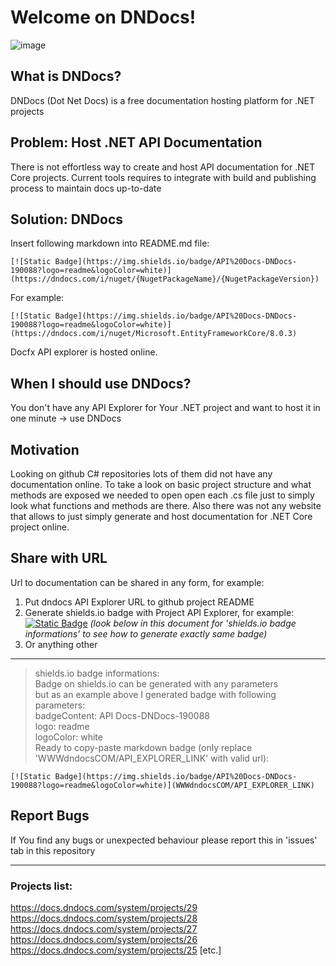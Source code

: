 # Welcome on DNDocs!
![image](https://github.com/NeuroXiq/DNDocs/assets/19374897/4a4f0d7b-4903-4b92-b82b-db6073d9ece4)

## What is DNDocs?
DNDocs (Dot Net Docs) is a free documentation hosting platform for .NET projects

## Problem: Host .NET API Documentation 
There is not effortless way to create and host API documentation for .NET Core projects.
Current tools requires to integrate with build and publishing process to maintain docs up-to-date

## Solution: DNDocs
Insert following markdown into README.md file: 

`[![Static Badge](https://img.shields.io/badge/API%20Docs-DNDocs-190088?logo=readme&logoColor=white)](https://dndocs.com/i/nuget/{NugetPackageName}/{NugetPackageVersion})`

For example: 

`[![Static Badge](https://img.shields.io/badge/API%20Docs-DNDocs-190088?logo=readme&logoColor=white)](https://dndocs.com/i/nuget/Microsoft.EntityFrameworkCore/8.0.3)`

Docfx API explorer is hosted online.

## When I should use DNDocs?
You don't have any API Explorer for Your .NET project and want to host it in one minute -> use DNDocs

## Motivation
Looking on github C# repositories lots of them did  not have any documentation online. To take a look on basic project structure
and what methods are exposed we needed to open open each .cs file just to simply look what functions and methods are there.
Also there was not any website that allows to just simply generate and host documentation for .NET Core project online.

## Share with URL
Url to documentation can be shared in any form, for example:
1. Put dndocs API Explorer URL to github project README 
2. Generate shields.io badge with Project API Explorer, for example: [![Static Badge](https://img.shields.io/badge/API%20Docs-DNDocs-190088?logo=readme&logoColor=white)](https://dndocs.com/d/arctium/api/Arctium.Standards.Connection.Tls.Tls13.API.Tls13ClientConfig.html) _(look below in this document for 'shields.io badge informations' to see how to generate exactly same badge)_
3. Or anything other
---
> shields.io badge informations:\
> Badge on shields.io can be generated with any parameters\
> but as an example above I generated badge with following parameters:\
> badgeContent: API Docs-DNDocs-190088\
> logo: readme\
> logoColor: white\
> Ready to copy-paste markdown badge (only replace 'WWWdndocsCOM/API_EXPLORER_LINK' with valid url):

```
[![Static Badge](https://img.shields.io/badge/API%20Docs-DNDocs-190088?logo=readme&logoColor=white)](WWWdndocsCOM/API_EXPLORER_LINK)
```

## Report Bugs
If You find any bugs or unexpected behaviour please report this in 'issues' tab in this repository

---
### Projects list:
https://docs.dndocs.com/system/projects/29
https://docs.dndocs.com/system/projects/28
https://docs.dndocs.com/system/projects/27
https://docs.dndocs.com/system/projects/26
https://docs.dndocs.com/system/projects/25
[etc.]
